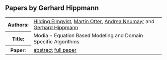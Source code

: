 ## Papers by Gerhard Hippmann
<table>
<tr><th>Authors:</th>
<td>
<a href="/proceedings/authors/HildingElmqvist">Hilding Elmqvist</a>, <a href="/proceedings/authors/MartinOtter">Martin Otter</a>, <a href="/proceedings/authors/AndreaNeumayr">Andrea Neumayr</a> and <a href="/proceedings/authors/GerhardHippmann">Gerhard Hippmann</a></td>
</tr>
<tr><th>Title:</th>
<td>Modia - Equation Based Modeling and Domain Specific Algorithms</td>
</tr>
<tr><th>Paper:</th>
<td><a href="/abstracts/abstract_1B_1">abstract</a> <a href="/proceedings/papers/Modelica2021session1B_paper1.pdf">full paper</a></td>
</tr>
</table>
